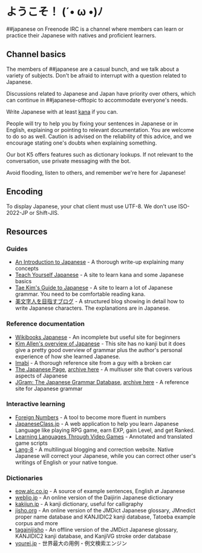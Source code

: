 # ようこそ！ (´• ω •)ﾉ

\##japanese on Freenode IRC is a channel where members can learn or practice
their Japanese with natives and proficient learners.

## Channel basics
The members of ##japanese are a casual bunch, and we talk about a variety of
subjects. Don't be afraid to interrupt with a question related to Japanese.

Discussions related to Japanese and Japan have priority over others, which can
continue in \##japanese-offtopic to accommodate everyone's needs.

Write Japanese with at least [kana](https://en.wikipedia.org/wiki/Kana) if you
can.

People will try to help you by fixing your sentences in Japanese or in English,
explaining or pointing to relevant documentation. You are welcome to do so as
well. Caution is advised on the reliability of this advice, and we encourage
stating one's doubts when explaining something.

Our bot K5 offers features such as dictionary lookups. If not relevant to the
conversation, use private messaging with the bot.

Avoid flooding, listen to others, and remember we're here for Japanese!

## Encoding
To display Japanese, your chat client must use UTF-8. We don't use ISO-2022-JP
or Shift-JIS.

## Resources

### Guides
* [An Introduction to Japanese](https://pomax.github.io/nrGrammar/) - A thorough write-up explaining many concepts
* [Teach Yourself Japanese](http://www.sf.airnet.ne.jp/ts/japanese/) - A site to learn kana and some Japanese basics
* [Tae Kim's Guide to Japanese](http://www.guidetojapanese.org/) - A site to learn a lot of Japanese grammar. You need to be comfortable reading kana.
* [美文字人を目指すブログ](https://syoka-koyoblog.com/) - A structured blog showing in detail how to write Japanese characters. The explanations are in Japanese.

### Reference documentation
* [Wikibooks Japanese](https://en.wikibooks.org/wiki/Japanese) - An incomplete but useful site for beginners
* [Kim Allen's overview of Japanese](https://kimallen.sheepdogdesign.net/) - This site has no kanji but it does give a pretty good overview of grammar plus the author's personal experience of how she learned Japanese.
* [Imabi](https://imabi.net/) - A thorough reference site from a guy with a broken car
* [The Japanese Page](http://www.thejapanesepage.com/lessons), [archive here](https://web.archive.org/web/20180407093739/http://www.thejapanesepage.com/lessons/) - A multiuser site that covers various aspects of Japanese
* [JGram: The Japanese Grammar Database](http://jgram.org/), [archive here](https://web.archive.org/web/20201111220239/http://www.jgram.org/) - A reference site for Japanese grammar

### Interactive learning
* [Foreign Numbers](https://foreignnumbers.com/) - A tool to become more fluent in numbers
* [JapaneseClass.jp](https://japaneseclass.jp/) - A web application to help you learn Japanese Language like playing RPG game, earn EXP, gain Level, and get Ranked.
* [Learning Languages Through Video Games](http://www.lltvg.com/) - Annotated and translated game scripts
* [Lang-8](https://lang-8.com/) - A multilingual blogging and correction website. Native Japanese will correct your Japanese, while you can correct other user's writings of English or your native tongue.

### Dictionaries
* [eow.alc.co.jp](https://eow.alc.co.jp) - A source of example sentences, English ⇄ Japanese
* [weblio.jp](https://www.weblio.jp/) - An online version of the Daijirin Japanese dictionary
* [kakijun.jp](https://kakijun.jp/) - A kanji dictionary, useful for calligraphy
* [jisho.org](https://jisho.org/) - An online version of the JMDict Japanese glossary, JMnedict proper name database and KANJIDIC2 kanji database, Tatoeba example corpus and more
* [tagainijisho](https://tagaini.net) - An offline version of the JMDict Japanese glossary, KANJIDIC2 kanji database, and KanjiVG stroke order database
* [yourei.jp](https://yourei.jp/) - 世界最大の用例・例文検索エンジン
